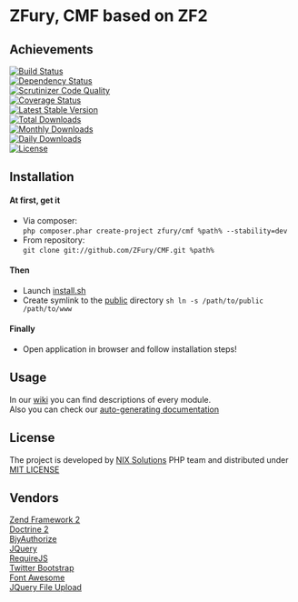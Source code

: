 ZFury, CMF based on ZF2
=======================
## Achievements  
[![Build Status](https://travis-ci.org/ZFury/CMF.svg?branch=master)](https://travis-ci.org/ZFury/CMF)  
[![Dependency Status](https://www.versioneye.com/user/projects/54e453f4d1ec5734f40002b7/badge.svg?style=flat)](https://www.versioneye.com/user/projects/54e453f4d1ec5734f40002b7)  
[![Scrutinizer Code Quality](https://scrutinizer-ci.com/g/ZFury/CMF/badges/quality-score.png?b=master)](https://scrutinizer-ci.com/g/ZFury/CMF/?branch=master)  
[![Coverage Status](https://coveralls.io/repos/ZFury/CMF/badge.svg?branch=master)](https://coveralls.io/r/ZFury/CMF?branch=master)  
[![Latest Stable Version](https://poser.pugx.org/zfury/cmf/version.svg)](https://packagist.org/packages/zfury/cmf)  
[![Total Downloads](https://poser.pugx.org/zfury/cmf/downloads.svg)](https://packagist.org/packages/zfury/cmf)  
[![Monthly Downloads](https://poser.pugx.org/zfury/cmf/d/monthly.svg)](https://packagist.org/packages/zfury/cmf)  
[![Daily Downloads](https://poser.pugx.org/zfury/cmf/d/daily.svg)](https://packagist.org/packages/zfury/cmf)  
[![License](https://poser.pugx.org/zfury/cmf/license.svg)](https://packagist.org/packages/zfury/cmf)  
## Installation
#### At first, get it  
- Via composer:  
```php composer.phar create-project zfury/cmf %path% --stability=dev```  
- From repository:  
```git clone git://github.com/ZFury/CMF.git %path% ```  

#### Then  
- Launch [install.sh](install.sh)  
- Create symlink to the [public](public) directory ```sh ln -s /path/to/public /path/to/www```  

#### Finally  
- Open application in browser and follow installation steps!  

## Usage  
In our [wiki](https://github.com/ZFury/ZFury/wiki) you can find descriptions of every module.  
Also you can check our [auto-generating documentation](http://zfury.github.io/)  

## License  
The project is developed by [NIX Solutions](http://www.nixsolutions.com/) PHP team and distributed under [MIT LICENSE](LICENSE.txt)  

## Vendors
[Zend Framework 2](http://framework.zend.com/)  
[Doctrine 2](http://www.doctrine-project.org/)  
[BjyAuthorize](https://github.com/bjyoungblood/BjyAuthorize/)  
[JQuery](http://jquery.com/)  
[RequireJS](http://requirejs.org/)  
[Twitter Bootstrap](http://getbootstrap.com/)  
[Font Awesome](http://fortawesome.github.io/Font-Awesome/)  
[JQuery File Upload](https://github.com/blueimp/jQuery-File-Upload)  